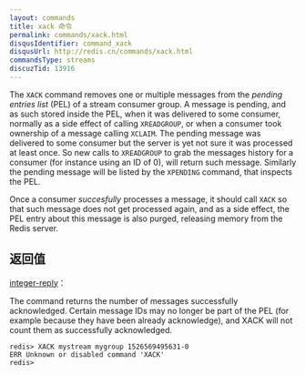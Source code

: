```yaml
---
layout: commands
title: xack 命令
permalink: commands/xack.html
disqusIdentifier: command_xack
disqusUrl: http://redis.cn/commands/xack.html
commandsType: streams
discuzTid: 13916
---
```


The `XACK` command removes one or multiple messages from the
*pending entries list* (PEL) of a stream consumer group. A message is pending,
and as such stored inside the PEL, when it was delivered to some consumer,
normally as a side effect of calling `XREADGROUP`, or when a consumer took
ownership of a message calling `XCLAIM`. The pending message was delivered to
some consumer but the server is yet not sure it was processed at least once.
So new calls to `XREADGROUP` to grab the messages history for a consumer
(for instance using an ID of 0), will return such message.
Similarly the pending message will be listed by the `XPENDING` command,
that inspects the PEL.

Once a consumer *succesfully* processes a message, it should call `XACK`
so that such message does not get processed again, and as a side effect,
the PEL entry about this message is also purged, releasing memory from the
Redis server.

## 返回值

[integer-reply](/topics/protocol.html#integer-reply)：

The command returns the number of messages successfully acknowledged.
Certain message IDs may no longer be part of the PEL (for example because
they have been already acknowledge), and XACK will not count them as
successfully acknowledged.

	redis> XACK mystream mygroup 1526569495631-0
	ERR Unknown or disabled command 'XACK'
	redis> 
